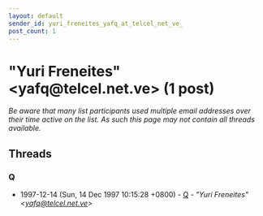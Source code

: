 ```yaml
---
layout: default
sender_id: yuri_freneites_yafq_at_telcel_net_ve_
post_count: 1
---
```


# "Yuri Freneites" <yafq<span>@</span>telcel.net.ve> (1 post)

_Be aware that many list participants used multiple email addresses over their time active on the list. As such this page may not contain all threads available._

## Threads

### Q
+ 1997-12-14 (Sun, 14 Dec 1997 10:15:28 +0800) - [Q](/archive/1997/12/669f7458eddfa78e3f01c9746b4061101f6e34fa7a0968f416d4fdbd7c4fb3b4) - _"Yuri Freneites" \<yafq@telcel.net.ve\>_

